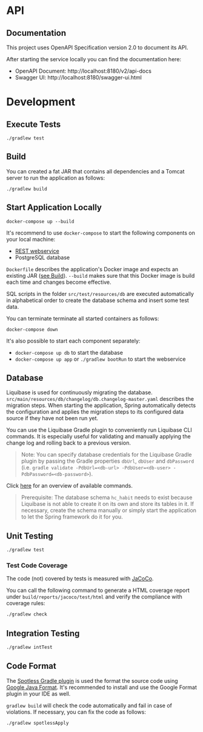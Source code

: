 # API

## Documentation

This project uses OpenAPI Specification version 2.0 to document its API.

After starting the service locally you can find the documentation here:

* OpenAPI Document: http://localhost:8180/v2/api-docs
* Swagger UI: http://localhost:8180/swagger-ui.html

# Development

## Execute Tests

```
./gradlew test
```

## Build

You can created a fat JAR that contains all dependencies and a Tomcat server to run the application as follows: 

```
./gradlew build
```

## Start Application Locally

```
docker-compose up --build
```

It's recommend to use `docker-compose` to start the following components on your local machine:
* [REST webservice](http://localhost:9001/actuator/health)
* PostgreSQL database

`Dockerfile` describes the application's Docker image and expects an existing JAR ([see Build](#build)).
`--build` makes sure that this Docker image is build each time and changes become effective.

SQL scripts in the folder `src/test/resources/db` are executed automatically in alphabetical order to create the database schema and insert some test data.

You can terminate terminate all started containers as follows:

```
docker-compose down
```

It's also possible to start each component separately:

* `docker-compose up db` to start the database
* `docker-compose up app` or `./gradlew bootRun` to start the webservice

## Database
Liquibase is used for continuously migrating the database. 
`src/main/resources/db/changelog/db.changelog-master.yaml` describes the migration steps. 
When starting the application, Spring automatically detects the configuration and applies the migration steps to 
its configured data source if they have not been run yet.

You can use the Liquibase Gradle plugin to conveniently run Liquibase CLI commands. It is especially useful for 
validating and manually applying the change log and rolling back to a previous version.

> Note: You can specify database credentials for the Liquibase Gradle plugin by passing the Gradle properties `dbUrl`, 
`dbUser` and `dbPassword` (i.e. `gradle validate -PdbUrl=<db-url> -PdbUser=<db-user> -PdbPassword=<db-password>`).

Click [here](https://www.liquibase.org/documentation/command_line.html) for an overview of available commands.

> Prerequisite: The database schema `hc_habit` needs to exist because Liquibase is not able to create it on its own and 
store its tables in it.
If necessary, create the schema manually or simply start the application to let the Spring framework do it for you.

## Unit Testing
```bash
./gradlew test
```

### Test Code Coverage
The code (not) covered by tests is measured with [JaCoCo](https://github.com/jacoco/jacoco).

You can call the following command to generate a HTML coverage report under `build/reports/jacoco/test/html`
and verify the compliance with coverage rules:
```bash
./gradlew check
```

## Integration Testing
```bash
./gradlew intTest
```

## Code Format

The [Spotless Gradle plugin](https://github.com/diffplug/spotless/tree/master/plugin-gradle) is used the format the 
source code using [Google Java Format](https://github.com/google/google-java-format). It's recommended to install and 
use the Google Format plugin in your IDE as well.

`gradlew build` will check the code automatically and fail in case of violations.
If necessary, you can fix the code as follows:

```bash
./gradlew spotlessApply
```
